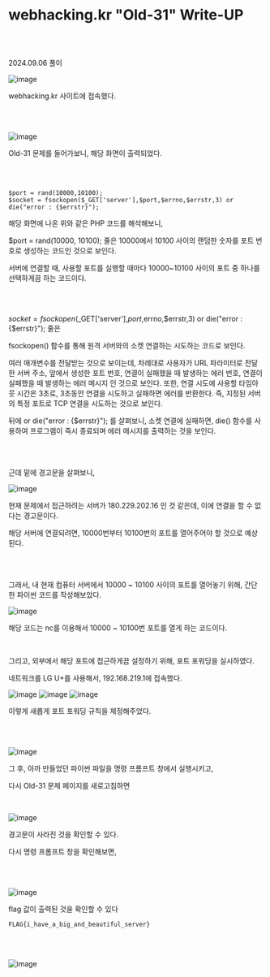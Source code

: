 <!DOCTYPE html>
<html>
<head>
    <link rel="stylesheet" type="text/css" href="style.css">
</head>
<body>
    <h1> webhacking.kr "Old-31"  Write-UP</h1>
</body>
<br>
<br>
</html>

2024.09.06 풀이

![image](https://github.com/user-attachments/assets/4897a4dc-5c04-43eb-abe0-543d91769d4a)

webhacking.kr 사이트에 접속했다.

<br>

</br>

![image](https://github.com/user-attachments/assets/0480d277-4b1e-4871-9003-90a27e39035e)

Old-31 문제를 들어가보니, 해당 화면이 출력되었다.

<br>

</br>

```
$port = rand(10000,10100);
$socket = fsockopen($_GET['server'],$port,$errno,$errstr,3) or die("error : {$errstr}");
```

해당 화면에 나온 위와 같은 PHP 코드를 해석해보니,

$port = rand(10000, 10100); 줄은 10000에서 10100 사이의 랜덤한 숫자를 포트 번호로 생성하는 코드인 것으로 보인다.

서버에 연결할 때, 사용할 포트를 실행할 때마다 10000~10100 사이의 포트 중 하나를 선택하게끔 하는 코드이다.

<br>

</br>
 
$socket = fsockopen($_GET['server'],$port,$errno,$errstr,3) or die("error : {$errstr}"); 줄은 

fsockopen() 함수를 통해 원격 서버와의 소켓 연결하는 시도하는 코드로 보인다.

여러 매개변수를 전달받는 것으로 보이는데, 차례대로 사용자가 URL 파라미터로 전달한 서버 주소, 앞에서 생성한 포트 번호, 연결이 실패했을 때 발생하는 에러 번호, 연결이 실패했을 때 발생하는 에러 메시지 인 것으로 보인다. 또한, 연결 시도에 사용할 타임아웃 시간은 3초로, 3초동안 연결을 시도하고 실패하면 에러를 반환한다. 즉, 지정된 서버의 특정 포트로 TCP 연결을 시도하는 것으로 보인다. 

뒤에 or die("error : {$errstr}"); 를 살펴보니, 소켓 연결에 실패하면, die() 함수를 사용하여 프로그램이 즉시 종료되며 에러 메시지를 출력하는 것을 보인다. 

<br>

</br>

근데 밑에 경고문을 살펴보니,

![image](https://github.com/user-attachments/assets/2d1f4f2d-0a71-436e-88ae-029d81f492e9)

현재 문제에서 접근하려는 서버가 180.229.202.16 인 것 같은데, 이에 연결을 할 수 없다는 경고문이다.

해당 서버에 연결되려면, 10000번부터 10100번의 포트를 열어주어야 할 것으로 예상된다.

 <br>

</br>

그래서, 내 현재 컴퓨터 서버에서 10000 ~ 10100 사이의 포트를 열어놓기 위해, 간단한 파이썬 코드를 작성해보았다.

![image](https://github.com/user-attachments/assets/655a0143-c1c4-4fc6-83fb-d88115999352)

해당 코드는 nc를 이용해서 10000 ~ 10100번 포트를 열게 하는 코드이다.
 <br>

</br>

그리고, 외부에서 해당 포트에 접근하게끔 설정하기 위해, 포트 포워딩을 실시하였다.

네트워크를 LG U+를 사용해서, 192.168.219.1에 접속했다.

![image](https://github.com/user-attachments/assets/1c23b776-f422-4adc-b6eb-6c75f9cb8399)
![image](https://github.com/user-attachments/assets/804119e1-087b-41a6-906a-bf66c88403f5)
![image](https://github.com/user-attachments/assets/c7de9e53-391d-408e-be98-1354d8b64b58)

이렇게 새롭게 포트 포워딩 규칙을 제정해주었다.

 <br>

</br>

![image](https://github.com/user-attachments/assets/0e85732c-1c95-4e8c-b3c3-053a0e642c01)

그 후, 아까 만들었던 파이썬 파일을 명령 프롬프트 창에서 실행시키고,

다시 Old-31 문제 페이지를 새로고침하면
 <br>

</br>

![image](https://github.com/user-attachments/assets/f7bc6acd-23ba-4025-9e3a-b62f9eaaaabb)

경고문이 사라진 것을 확인할 수 있다.


다시 명령 프롬프트 창을 확인해보면, 

 <br>

</br>

![image](https://github.com/user-attachments/assets/b44b6005-e27c-4528-9bf2-9e8ce2484ed0)

flag 값이 출력된 것을 확인할 수 있다

```
FLAG{i_have_a_big_and_beautiful_server}
```
 <br>

</br>

![image](https://github.com/user-attachments/assets/a04eac9a-cf7a-4a66-90ac-71240a0a4be2)

